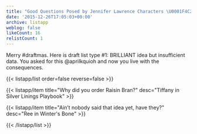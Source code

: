 ```yaml
---
title: "Good Questions Posed by Jennifer Lawrence Characters \U0001F4C2"
date: '2015-12-26T17:05:03+00:00'
archive: listapp
weblog: false
likeCount: 16
relistCount: 1
---
```


Merry #draftmas. Here is draft list type #1: BRILLIANT idea but insufficient data. You asked for this @aprilkquioh and now you live with the consequences.

<!--more-->

{{< listapp/list order=false reverse=false >}}

   {{< listapp/item title="Why did you order Raisin Bran?"
      desc="Tiffany in Silver Linings Playbook" >}}

   {{< listapp/item title="Ain’t nobody said that idea yet, have they?"
      desc="Ree in Winter's Bone" >}}

{{< /listapp/list >}}
